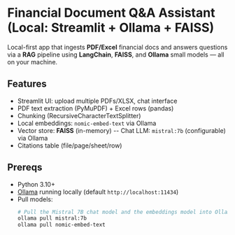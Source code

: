 # Financial Document Q&A Assistant (Local: Streamlit + Ollama + FAISS)

Local-first app that ingests **PDF/Excel** financial docs and answers questions via a **RAG** pipeline using **LangChain**, **FAISS**, and **Ollama** small models — all on your machine.

## Features
- Streamlit UI: upload multiple PDFs/XLSX, chat interface
- PDF text extraction (PyMuPDF) + Excel rows (pandas)
- Chunking (RecursiveCharacterTextSplitter)
- Local embeddings: `nomic-embed-text` via Ollama
- Vector store: **FAISS** (in-memory)
-- Chat LLM: `mistral:7b` (configurable) via Ollama
- Citations table (file/page/sheet/row)

## Prereqs
- Python 3.10+
- [Ollama](https://ollama.com/download) running locally (default `http://localhost:11434`)
- Pull models:
  ```bash
  # Pull the Mistral 7B chat model and the embeddings model into Ollama
  ollama pull mistral:7b
  ollama pull nomic-embed-text
